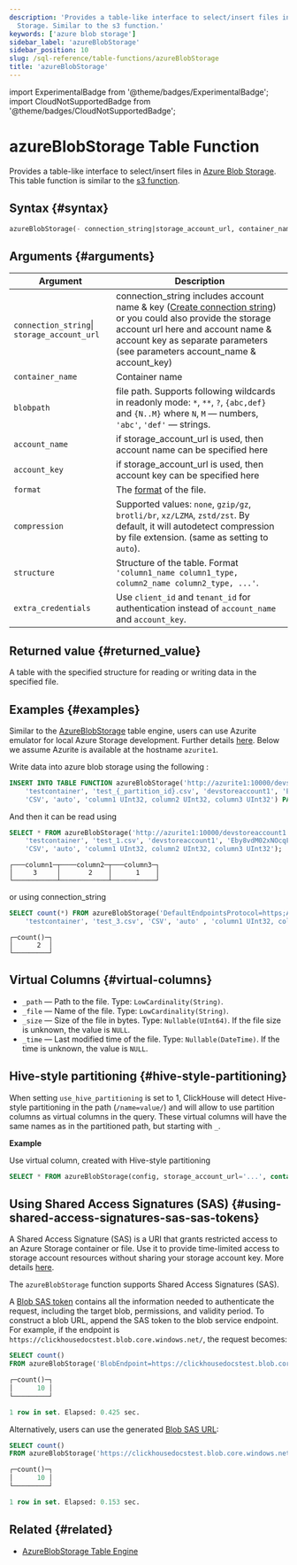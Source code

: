 ```yaml
---
description: 'Provides a table-like interface to select/insert files in Azure Blob
  Storage. Similar to the s3 function.'
keywords: ['azure blob storage']
sidebar_label: 'azureBlobStorage'
sidebar_position: 10
slug: /sql-reference/table-functions/azureBlobStorage
title: 'azureBlobStorage'
---
```


import ExperimentalBadge from '@theme/badges/ExperimentalBadge';
import CloudNotSupportedBadge from '@theme/badges/CloudNotSupportedBadge';

# azureBlobStorage Table Function

Provides a table-like interface to select/insert files in [Azure Blob Storage](https://azure.microsoft.com/en-us/products/storage/blobs). This table function is similar to the [s3 function](../../sql-reference/table-functions/s3.md).

## Syntax {#syntax}

```sql
azureBlobStorage(- connection_string|storage_account_url, container_name, blobpath, [account_name, account_key, format, compression, structure, extra_credentials(client_id=, tenant_id=)])
```

## Arguments {#arguments}

| Argument                                   | Description                                                                                                                                                                                                                                                                                                                                                                                                                                                                                |
|--------------------------------------------|--------------------------------------------------------------------------------------------------------------------------------------------------------------------------------------------------------------------------------------------------------------------------------------------------------------------------------------------------------------------------------------------------------------------------------------------------------------------------------------------|
| `connection_string`\| `storage_account_url` | connection_string includes account name & key ([Create connection string](https://learn.microsoft.com/en-us/azure/storage/common/storage-configure-connection-string?toc=%2Fazure%2Fstorage%2Fblobs%2Ftoc.json&bc=%2Fazure%2Fstorage%2Fblobs%2Fbreadcrumb%2Ftoc.json#configure-a-connection-string-for-an-azure-storage-account)) or you could also provide the storage account url here and account name & account key as separate parameters (see parameters account_name & account_key)|
| `container_name`                           | Container name                                                                                                                                                                                                                                                                                                                                                                                                                                                                             |
| `blobpath`                                 | file path. Supports following wildcards in readonly mode: `*`, `**`, `?`, `{abc,def}` and `{N..M}` where `N`, `M` — numbers, `'abc'`, `'def'` — strings.                                                                                                                                                                                                                                                                                                                                   |
| `account_name`                             | if storage_account_url is used, then account name can be specified here                                                                                                                                                                                                                                                                                                                                                                                                                    |
| `account_key`                              | if storage_account_url is used, then account key can be specified here                                                                                                                                                                                                                                                                                                                                                                                                                     |
| `format`                                   | The [format](/sql-reference/formats) of the file.                                                                                                                                                                                                                                                                                                                                                                                                                                          |
| `compression`                              | Supported values: `none`, `gzip/gz`, `brotli/br`, `xz/LZMA`, `zstd/zst`. By default, it will autodetect compression by file extension. (same as setting to `auto`).                                                                                                                                                                                                                                                                                                                        |
| `structure`                                | Structure of the table. Format `'column1_name column1_type, column2_name column2_type, ...'`.                                                                                                                                                                                                                                                                                                                                                                                              |
| `extra_credentials`                        | Use `client_id` and `tenant_id` for authentication instead of `account_name` and `account_key`.                                                                                                                                                                                                                                                                                                                                                                                              |

## Returned value {#returned_value}

A table with the specified structure for reading or writing data in the specified file.

## Examples {#examples}

Similar to the [AzureBlobStorage](/engines/table-engines/integrations/azureBlobStorage) table engine, users can use Azurite emulator for local Azure Storage development. Further details [here](https://learn.microsoft.com/en-us/azure/storage/common/storage-use-azurite?tabs=docker-hub%2Cblob-storage). Below we assume Azurite is available at the hostname `azurite1`.

Write data into azure blob storage using the following :

```sql
INSERT INTO TABLE FUNCTION azureBlobStorage('http://azurite1:10000/devstoreaccount1',
    'testcontainer', 'test_{_partition_id}.csv', 'devstoreaccount1', 'Eby8vdM02xNOcqFlqUwJPLlmEtlCDXJ1OUzFT50uSRZ6IFsuFq2UVErCz4I6tq/K1SZFPTOtr/KBHBeksoGMGw==',
    'CSV', 'auto', 'column1 UInt32, column2 UInt32, column3 UInt32') PARTITION BY column3 VALUES (1, 2, 3), (3, 2, 1), (78, 43, 3);
```

And then it can be read using

```sql
SELECT * FROM azureBlobStorage('http://azurite1:10000/devstoreaccount1',
    'testcontainer', 'test_1.csv', 'devstoreaccount1', 'Eby8vdM02xNOcqFlqUwJPLlmEtlCDXJ1OUzFT50uSRZ6IFsuFq2UVErCz4I6tq/K1SZFPTOtr/KBHBeksoGMGw==',
    'CSV', 'auto', 'column1 UInt32, column2 UInt32, column3 UInt32');
```

```response
┌───column1─┬────column2─┬───column3─┐
│     3     │       2    │      1    │
└───────────┴────────────┴───────────┘
```

or using connection_string

```sql
SELECT count(*) FROM azureBlobStorage('DefaultEndpointsProtocol=https;AccountName=devstoreaccount1;AccountKey=Eby8vdM02xNOcqFlqUwJPLlmEtlCDXJ1OUzFT50uSRZ6IFsuFq2UVErCz4I6tq/K1SZFPTOtr/KBHBeksoGMGw==;EndPointSuffix=core.windows.net',
    'testcontainer', 'test_3.csv', 'CSV', 'auto' , 'column1 UInt32, column2 UInt32, column3 UInt32');
```

```text
┌─count()─┐
│      2  │
└─────────┘
```

## Virtual Columns {#virtual-columns}

- `_path` — Path to the file. Type: `LowCardinality(String)`.
- `_file` — Name of the file. Type: `LowCardinality(String)`.
- `_size` — Size of the file in bytes. Type: `Nullable(UInt64)`. If the file size is unknown, the value is `NULL`.
- `_time` — Last modified time of the file. Type: `Nullable(DateTime)`. If the time is unknown, the value is `NULL`.

## Hive-style partitioning {#hive-style-partitioning}

When setting `use_hive_partitioning` is set to 1, ClickHouse will detect Hive-style partitioning in the path (`/name=value/`) and will allow to use partition columns as virtual columns in the query. These virtual columns will have the same names as in the partitioned path, but starting with `_`.

**Example**

Use virtual column, created with Hive-style partitioning

```sql
SELECT * FROM azureBlobStorage(config, storage_account_url='...', container='...', blob_path='http://data/path/date=*/country=*/code=*/*.parquet') WHERE _date > '2020-01-01' AND _country = 'Netherlands' AND _code = 42;
```

## Using Shared Access Signatures (SAS) {#using-shared-access-signatures-sas-sas-tokens}

A Shared Access Signature (SAS) is a URI that grants restricted access to an Azure Storage container or file. Use it to provide time-limited access to storage account resources without sharing your storage account key. More details [here](https://learn.microsoft.com/en-us/rest/api/storageservices/delegate-access-with-shared-access-signature).

The `azureBlobStorage` function supports Shared Access Signatures (SAS).

A [Blob SAS token](https://learn.microsoft.com/en-us/azure/ai-services/translator/document-translation/how-to-guides/create-sas-tokens?tabs=Containers) contains all the information needed to authenticate the request, including the target blob, permissions, and validity period. To construct a blob URL, append the SAS token to the blob service endpoint. For example, if the endpoint is `https://clickhousedocstest.blob.core.windows.net/`, the request becomes:

```sql
SELECT count()
FROM azureBlobStorage('BlobEndpoint=https://clickhousedocstest.blob.core.windows.net/;SharedAccessSignature=sp=r&st=2025-01-29T14:58:11Z&se=2025-01-29T22:58:11Z&spr=https&sv=2022-11-02&sr=c&sig=Ac2U0xl4tm%2Fp7m55IilWl1yHwk%2FJG0Uk6rMVuOiD0eE%3D', 'exampledatasets', 'example.csv')

┌─count()─┐
│      10 │
└─────────┘

1 row in set. Elapsed: 0.425 sec.
```

Alternatively, users can use the generated [Blob SAS URL](https://learn.microsoft.com/en-us/azure/ai-services/translator/document-translation/how-to-guides/create-sas-tokens?tabs=Containers):

```sql
SELECT count()
FROM azureBlobStorage('https://clickhousedocstest.blob.core.windows.net/?sp=r&st=2025-01-29T14:58:11Z&se=2025-01-29T22:58:11Z&spr=https&sv=2022-11-02&sr=c&sig=Ac2U0xl4tm%2Fp7m55IilWl1yHwk%2FJG0Uk6rMVuOiD0eE%3D', 'exampledatasets', 'example.csv')

┌─count()─┐
│      10 │
└─────────┘

1 row in set. Elapsed: 0.153 sec.
```

## Related {#related}
- [AzureBlobStorage Table Engine](engines/table-engines/integrations/azureBlobStorage.md)
